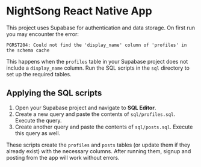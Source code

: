 # NightSong React Native App

This project uses Supabase for authentication and data storage. On first run you may encounter the error:

```
PGRST204: Could not find the 'display_name' column of 'profiles' in the schema cache
```

This happens when the `profiles` table in your Supabase project does not include a `display_name` column. Run the SQL scripts in the `sql` directory to set up the required tables.

## Applying the SQL scripts

1. Open your Supabase project and navigate to **SQL Editor**.
2. Create a new query and paste the contents of `sql/profiles.sql`. Execute the query.
3. Create another query and paste the contents of `sql/posts.sql`. Execute this query as well.

These scripts create the `profiles` and `posts` tables (or update them if they already exist) with the necessary columns. After running them, signup and posting from the app will work without errors.
